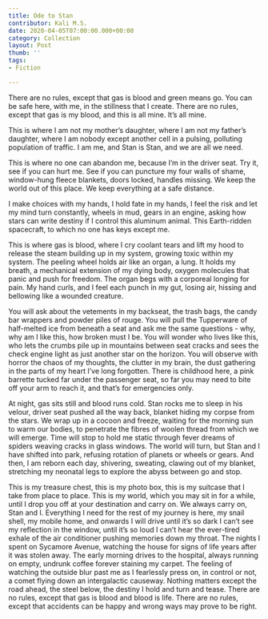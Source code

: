 ```yaml
---
title: Ode to Stan
contributor: Kali M.S.
date: 2020-04-05T07:00:00.000+00:00
category: Collection
layout: Post
thumb: ''
tags:
- Fiction

---
```

There are no rules, except that gas is blood and green means go. You can be safe here, with me, in the stillness that I create. There are no rules, except that gas is my blood, and this is all mine. It’s all mine.

This is where I am not my mother’s daughter, where I am not my father’s daughter, where I am nobody except another cell in a pulsing, polluting population of traffic. I am me, and Stan is Stan, and we are all we need.

This is where no one can abandon me, because I’m in the driver seat. Try it, see if you can hurt me. See if you can puncture my four walls of shame, window-hung fleece blankets, doors locked, handles missing. We keep the world out of this place. We keep everything at a safe distance.

I make choices with my hands, I hold fate in my hands, I feel the risk and let my mind turn constantly, wheels in mud, gears in an engine, asking how stars can write destiny if I control this aluminum animal. This Earth-ridden spacecraft, to which no one has keys except me.

This is where gas is blood, where I cry coolant tears and lift my hood to release the steam building up in my system, growing toxic within my system. The peeling wheel holds air like an organ, a lung. It holds my breath, a mechanical extension of my dying body, oxygen molecules that panic and push for freedom. The organ begs with a corporeal longing for pain. My hand curls, and I feel each punch in my gut, losing air, hissing and bellowing like a wounded creature.

You will ask about the vetements in my backseat, the trash bags, the candy bar wrappers and powder piles of rouge. You will pull the Tupperware of half-melted ice from beneath a seat and ask me the same questions - why, why am I like this, how broken must I be. You will wonder who lives like this, who lets the crumbs pile up in mountains between seat cracks and sees the check engine light as just another star on the horizon. You will observe with horror the chaos of my thoughts, the clutter in my brain, the dust gathering in the parts of my heart I’ve long forgotten. There is childhood here, a pink barrette tucked far under the passenger seat, so far you may need to bite off your arm to reach it, and that’s for emergencies only.

At night, gas sits still and blood runs cold. Stan rocks me to sleep in his velour, driver seat pushed all the way back, blanket hiding my corpse from the stars. We wrap up in a cocoon and freeze, waiting for the morning sun to warm our bodies, to penetrate the fibres of woolen thread from which we will emerge. Time will stop to hold me static through fever dreams of spiders weaving cracks in glass windows. The world will turn, but Stan and I have shifted into park, refusing rotation of planets or wheels or gears. And then, I am reborn each day, shivering, sweating, clawing out of my blanket, stretching my neonatal legs to explore the abyss between go and stop.

This is my treasure chest, this is my photo box, this is my suitcase that I take from place to place. This is my world, which you may sit in for a while, until I drop you off at your destination and carry on. We always carry on, Stan and I. Everything I need for the rest of my journey is here, my snail shell, my mobile home, and onwards I will drive until it’s so dark I can’t see my reflection in the window, until it’s so loud I can’t hear the ever-tired exhale of the air conditioner pushing memories down my throat. The nights I spent on Sycamore Avenue, watching the house for signs of life years after it was stolen away. The early morning drives to the hospital, always running on empty, undrunk coffee forever staining my carpet. The feeling of watching the outside blur past me as I fearlessly press on, in control or not, a comet flying down an intergalactic causeway. Nothing matters except the road ahead, the steel below, the destiny I hold and turn and tease. There are no rules, except that gas is blood and blood is life. There are no rules, except that accidents can be happy and wrong ways may prove to be right.